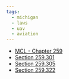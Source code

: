 ```yaml
---
tags:
  - michigan
  - laws
  - uav
  - aviation
---
```

- [MCL - Chapter 259](https://www.legislature.mi.gov/Laws/MCL?objectName=MCL-CHAP259)
- [Section 259.301](https://www.legislature.mi.gov/Laws/MCL?objectName=MCL-259-301)
- [Section 259.305](https://www.legislature.mi.gov/Laws/MCL?objectName=MCL-259-305)
- [Section 259.322](https://www.legislature.mi.gov/Laws/MCL?objectName=MCL-259-322)
